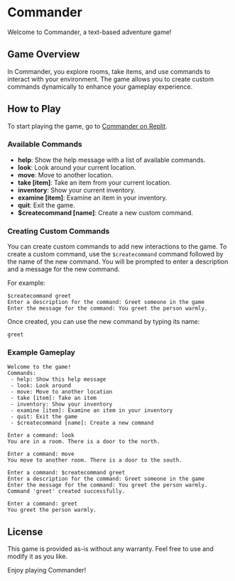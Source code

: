 # Commander

Welcome to Commander, a text-based adventure game!

## Game Overview

In Commander, you explore rooms, take items, and use commands to interact with your environment. The game allows you to create custom commands dynamically to enhance your gameplay experience.

## How to Play

To start playing the game, go to [Commander on Replit](https://replit.com/@calestialashley/Commander?s=app).

### Available Commands

- **help**: Show the help message with a list of available commands.
- **look**: Look around your current location.
- **move**: Move to another location.
- **take [item]**: Take an item from your current location.
- **inventory**: Show your current inventory.
- **examine [item]**: Examine an item in your inventory.
- **quit**: Exit the game.
- **$createcommand [name]**: Create a new custom command.

### Creating Custom Commands

You can create custom commands to add new interactions to the game. To create a custom command, use the `$createcommand` command followed by the name of the new command. You will be prompted to enter a description and a message for the new command.

For example:
```
$createcommand greet
Enter a description for the command: Greet someone in the game
Enter the message for the command: You greet the person warmly.
```

Once created, you can use the new command by typing its name:
```
greet
```

### Example Gameplay

```
Welcome to the game!
Commands:
 - help: Show this help message
 - look: Look around
 - move: Move to another location
 - take [item]: Take an item
 - inventory: Show your inventory
 - examine [item]: Examine an item in your inventory
 - quit: Exit the game
 - $createcommand [name]: Create a new command

Enter a command: look
You are in a room. There is a door to the north.

Enter a command: move
You move to another room. There is a door to the south.

Enter a command: $createcommand greet
Enter a description for the command: Greet someone in the game
Enter the message for the command: You greet the person warmly.
Command 'greet' created successfully.

Enter a command: greet
You greet the person warmly.
```

## License

This game is provided as-is without any warranty. Feel free to use and modify it as you like.

Enjoy playing Commander!
```
